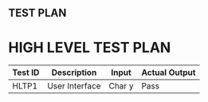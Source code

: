 ## TEST PLAN


# HIGH LEVEL TEST PLAN

| Test ID | Description    | Input | Actual Output | 
| ------- | -----------    | ----- | ------------- |
| HLTP1   | User Interface | Char y| Pass          |